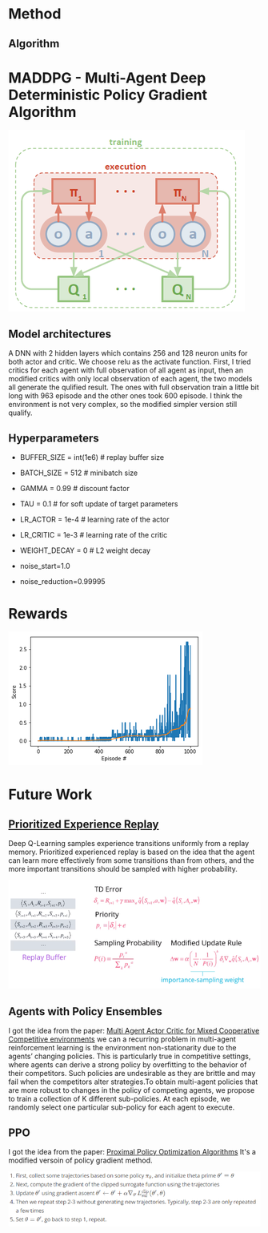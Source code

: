 # Method

## Algorithm
# MADDPG - Multi-Agent Deep Deterministic Policy Gradient Algorithm

![alt text](https://github.com/tiantian20007/DRLND-CollabCompet/blob/master/res/algorithm.png "algorithm")

## Model architectures

A DNN with 2 hidden layers which contains 256 and 128 neuron units for both actor and critic. We choose relu as the activate function. 
First, I tried critics for each agent with full observation of all agent as input, then an modified critics with only local observation of each agent, the two models all generate the qulified result.
The ones with full observation train a little bit long with 963 episode and the other ones took 600 episode.
I think the environment is not very complex, so the modified simpler version still qualify. 


## Hyperparameters

- BUFFER_SIZE = int(1e6)  # replay buffer size
- BATCH_SIZE = 512        # minibatch size
- GAMMA = 0.99            # discount factor
- TAU = 0.1              # for soft update of target parameters
- LR_ACTOR = 1e-4         # learning rate of the actor 
- LR_CRITIC = 1e-3        # learning rate of the critic
- WEIGHT_DECAY = 0        # L2 weight decay

- noise_start=1.0
- noise_reduction=0.99995

# Rewards

![alt text](https://github.com/tiantian20007/DRLND-CollabCompet/blob/master/res/obs_full.png "Result")


# Future Work

## [Prioritized Experience Replay](https://arxiv.org/abs/1511.05952)

Deep Q-Learning samples experience transitions uniformly from a replay memory. 
Prioritized experienced replay is based on the idea that the agent can learn more effectively from some transitions than from others, and the more important transitions should be sampled with higher probability.

![alt text](https://github.com/tiantian20007/DRLND-Navigation/blob/master/res/Prioritized-Experience-Replay.png "Prioritized Experience Replay")

## Agents with Policy Ensembles

I got the idea from the paper: [Multi Agent Actor Critic for Mixed Cooperative Competitive environments](https://arxiv.org/abs/1706.02275) 
we can a recurring problem in multi-agent reinforcement learning is the environment non-stationarity due to the agents’ changing policies. This is particularly true in competitive settings, where agents can derive a strong policy by overfitting to the behavior of their competitors.
Such policies are undesirable as they are brittle and may fail when the competitors alter strategies.To obtain multi-agent policies that are more robust to changes in the policy of competing agents,
we propose to train a collection of K different sub-policies. At each episode, we randomly select one particular sub-policy for each agent to execute.

## PPO
I got the idea from the paper: [Proximal Policy Optimization Algorithms](https://arxiv.org/abs/1707.06347)
It's a modified versoin of policy gradient method.

![alt text](https://github.com/tiantian20007/DRLND-CollabCompet/blob/master/res/ppo.png "Result")
